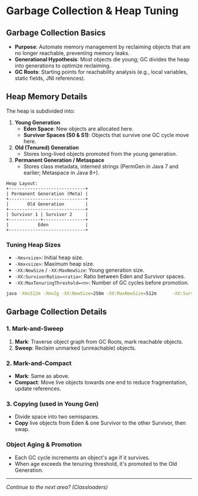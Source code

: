# Garbage Collection & Heap Tuning

## Garbage Collection Basics

- **Purpose**: Automate memory management by reclaiming objects that are no longer reachable, preventing memory leaks.
- **Generational Hypothesis**: Most objects die young; GC divides the heap into generations to optimize reclaiming.
- **GC Roots**: Starting points for reachability analysis (e.g., local variables, static fields, JNI references).

## Heap Memory Details

The heap is subdivided into:

1. **Young Generation**  
   - **Eden Space**: New objects are allocated here.  
   - **Survivor Spaces (S0 & S1)**: Objects that survive one GC cycle move here.  
2. **Old (Tenured) Generation**  
   - Stores long-lived objects promoted from the young generation.  
3. **Permanent Generation / Metaspace**  
   - Stores class metadata, interned strings (PermGen in Java 7 and earlier; Metaspace in Java 8+).

```ascii
Heap Layout:
+-----------------------------+
| Permanent Generation (Meta) |
+-----------------------------+
|       Old Generation        |
+-----------------------------+
| Survivor 1 | Survivor 2     |
+------------+----------------+
|           Eden              |
+-----------------------------+
```

### Tuning Heap Sizes

- `-Xms<size>`: Initial heap size.  
- `-Xmx<size>`: Maximum heap size.  
- `-XX:NewSize` / `-XX:MaxNewSize`: Young generation size.  
- `-XX:SurvivorRatio=<ratio>`: Ratio between Eden and Survivor spaces.  
- `-XX:MaxTenuringThreshold=<n>`: Number of GC cycles before promotion.

```bash
java -Xms512m -Xmx2g -XX:NewSize=256m -XX:MaxNewSize=512m      -XX:SurvivorRatio=8 -XX:MaxTenuringThreshold=15 -jar myapp.jar
```

## Garbage Collection Details

### 1. Mark-and-Sweep
1. **Mark**: Traverse object graph from GC Roots, mark reachable objects.  
2. **Sweep**: Reclaim unmarked (unreachable) objects.

### 2. Mark-and-Compact
- **Mark**: Same as above.  
- **Compact**: Move live objects towards one end to reduce fragmentation, update references.

### 3. Copying (used in Young Gen)
- Divide space into two semispaces.  
- **Copy** live objects from Eden & one Survivor to the other Survivor, then swap.

### Object Aging & Promotion
- Each GC cycle increments an object's age if it survives.  
- When age exceeds the tenuring threshold, it's promoted to the Old Generation.

---

*Continue to the next area? (Classloaders)*